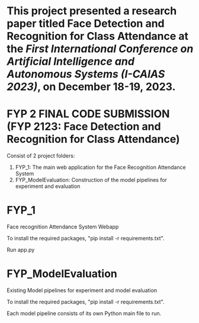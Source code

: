 # This project presented a research paper titled **Face Detection and Recognition for Class Attendance** at the _**First International Conference on Artificial Intelligence and Autonomous Systems (I-CAIAS 2023)**_, on December 18-19, 2023.

# FYP 2 FINAL CODE SUBMISSION (FYP 2123: Face Detection and Recognition for Class Attendance)

Consist of 2 project folders:
1. FYP_1: The main web application for the Face Recognition Attendance System
2. FYP_ModelEvaluation: Construction of the model pipelines for experiment and evaluation

# FYP_1
Face recognition Attendance System Webapp

To install the required packages, "pip install -r requirements.txt".

Run app.py

# FYP_ModelEvaluation
Existing Model pipelines for experiment and model evaluation

To install the required packages, "pip install -r requirements.txt".

Each model pipeline consists of its own Python main file to run.
